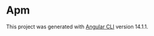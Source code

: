 # Apm

This project was generated with [Angular CLI](https://github.com/angular/angular-cli) version 14.1.1.


